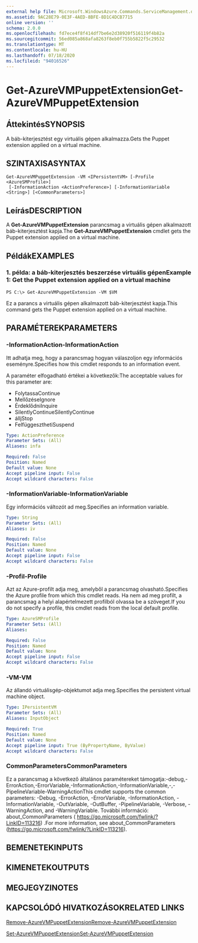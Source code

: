 ```yaml
---
external help file: Microsoft.WindowsAzure.Commands.ServiceManagement.dll-Help.xml
ms.assetid: 9AC28E79-0E3F-4AED-8BFE-8D1C4DCB7715
online version: ''
schema: 2.0.0
ms.openlocfilehash: fd7ece4f8f414df7be6e2d38920f516119f4b82a
ms.sourcegitcommit: 56ed085a868afa8263f8eb0f755b5822f5c29532
ms.translationtype: MT
ms.contentlocale: hu-HU
ms.lasthandoff: 07/18/2020
ms.locfileid: "94016526"
---
```

# <span data-ttu-id="34c19-101">Get-AzureVMPuppetExtension</span><span class="sxs-lookup"><span data-stu-id="34c19-101">Get-AzureVMPuppetExtension</span></span>

## <span data-ttu-id="34c19-102">Áttekintés</span><span class="sxs-lookup"><span data-stu-id="34c19-102">SYNOPSIS</span></span>
<span data-ttu-id="34c19-103">A báb-kiterjesztést egy virtuális gépen alkalmazza.</span><span class="sxs-lookup"><span data-stu-id="34c19-103">Gets the Puppet extension applied on a virtual machine.</span></span>

## <span data-ttu-id="34c19-104">SZINTAXISA</span><span class="sxs-lookup"><span data-stu-id="34c19-104">SYNTAX</span></span>

```
Get-AzureVMPuppetExtension -VM <IPersistentVM> [-Profile <AzureSMProfile>]
 [-InformationAction <ActionPreference>] [-InformationVariable <String>] [<CommonParameters>]
```

## <span data-ttu-id="34c19-105">Leírás</span><span class="sxs-lookup"><span data-stu-id="34c19-105">DESCRIPTION</span></span>
<span data-ttu-id="34c19-106">A **Get-AzureVMPuppetExtension** parancsmag a virtuális gépen alkalmazott báb-kiterjesztést kapja.</span><span class="sxs-lookup"><span data-stu-id="34c19-106">The **Get-AzureVMPuppetExtension** cmdlet gets the Puppet extension applied on a virtual machine.</span></span>

## <span data-ttu-id="34c19-107">Példák</span><span class="sxs-lookup"><span data-stu-id="34c19-107">EXAMPLES</span></span>

### <span data-ttu-id="34c19-108">1. példa: a báb-kiterjesztés beszerzése virtuális gépen</span><span class="sxs-lookup"><span data-stu-id="34c19-108">Example 1: Get the Puppet extension applied on a virtual machine</span></span>
```
PS C:\> Get-AzureVMPuppetExtension -VM $VM
```

<span data-ttu-id="34c19-109">Ez a parancs a virtuális gépen alkalmazott báb-kiterjesztést kapja.</span><span class="sxs-lookup"><span data-stu-id="34c19-109">This command gets the Puppet extension applied on a virtual machine.</span></span>

## <span data-ttu-id="34c19-110">PARAMÉTEREK</span><span class="sxs-lookup"><span data-stu-id="34c19-110">PARAMETERS</span></span>

### <span data-ttu-id="34c19-111">-InformationAction</span><span class="sxs-lookup"><span data-stu-id="34c19-111">-InformationAction</span></span>
<span data-ttu-id="34c19-112">Itt adhatja meg, hogy a parancsmag hogyan válaszoljon egy információs eseményre.</span><span class="sxs-lookup"><span data-stu-id="34c19-112">Specifies how this cmdlet responds to an information event.</span></span>

<span data-ttu-id="34c19-113">A paraméter elfogadható értékei a következők:</span><span class="sxs-lookup"><span data-stu-id="34c19-113">The acceptable values for this parameter are:</span></span>

- <span data-ttu-id="34c19-114">Folytassa</span><span class="sxs-lookup"><span data-stu-id="34c19-114">Continue</span></span>
- <span data-ttu-id="34c19-115">Mellőzése</span><span class="sxs-lookup"><span data-stu-id="34c19-115">Ignore</span></span>
- <span data-ttu-id="34c19-116">Érdeklődni</span><span class="sxs-lookup"><span data-stu-id="34c19-116">Inquire</span></span>
- <span data-ttu-id="34c19-117">SilentlyContinue</span><span class="sxs-lookup"><span data-stu-id="34c19-117">SilentlyContinue</span></span>
- <span data-ttu-id="34c19-118">állj</span><span class="sxs-lookup"><span data-stu-id="34c19-118">Stop</span></span>
- <span data-ttu-id="34c19-119">Felfüggesztheti</span><span class="sxs-lookup"><span data-stu-id="34c19-119">Suspend</span></span>

```yaml
Type: ActionPreference
Parameter Sets: (All)
Aliases: infa

Required: False
Position: Named
Default value: None
Accept pipeline input: False
Accept wildcard characters: False
```

### <span data-ttu-id="34c19-120">-InformationVariable</span><span class="sxs-lookup"><span data-stu-id="34c19-120">-InformationVariable</span></span>
<span data-ttu-id="34c19-121">Egy információs változót ad meg.</span><span class="sxs-lookup"><span data-stu-id="34c19-121">Specifies an information variable.</span></span>

```yaml
Type: String
Parameter Sets: (All)
Aliases: iv

Required: False
Position: Named
Default value: None
Accept pipeline input: False
Accept wildcard characters: False
```

### <span data-ttu-id="34c19-122">-Profil</span><span class="sxs-lookup"><span data-stu-id="34c19-122">-Profile</span></span>
<span data-ttu-id="34c19-123">Azt az Azure-profilt adja meg, amelyből a parancsmag olvasható.</span><span class="sxs-lookup"><span data-stu-id="34c19-123">Specifies the Azure profile from which this cmdlet reads.</span></span>
<span data-ttu-id="34c19-124">Ha nem ad meg profilt, a parancsmag a helyi alapértelmezett profilból olvassa be a szöveget.</span><span class="sxs-lookup"><span data-stu-id="34c19-124">If you do not specify a profile, this cmdlet reads from the local default profile.</span></span>

```yaml
Type: AzureSMProfile
Parameter Sets: (All)
Aliases: 

Required: False
Position: Named
Default value: None
Accept pipeline input: False
Accept wildcard characters: False
```

### <span data-ttu-id="34c19-125">-VM</span><span class="sxs-lookup"><span data-stu-id="34c19-125">-VM</span></span>
<span data-ttu-id="34c19-126">Az állandó virtuálisgép-objektumot adja meg.</span><span class="sxs-lookup"><span data-stu-id="34c19-126">Specifies the persistent virtual machine object.</span></span>

```yaml
Type: IPersistentVM
Parameter Sets: (All)
Aliases: InputObject

Required: True
Position: Named
Default value: None
Accept pipeline input: True (ByPropertyName, ByValue)
Accept wildcard characters: False
```

### <span data-ttu-id="34c19-127">CommonParameters</span><span class="sxs-lookup"><span data-stu-id="34c19-127">CommonParameters</span></span>
<span data-ttu-id="34c19-128">Ez a parancsmag a következő általános paramétereket támogatja:-debug,-ErrorAction,-ErrorVariable,-InformationAction,-InformationVariable,-,-PipelineVariable-WarningAction</span><span class="sxs-lookup"><span data-stu-id="34c19-128">This cmdlet supports the common parameters: -Debug, -ErrorAction, -ErrorVariable, -InformationAction, -InformationVariable, -OutVariable, -OutBuffer, -PipelineVariable, -Verbose, -WarningAction, and -WarningVariable.</span></span> <span data-ttu-id="34c19-129">További információ: about_CommonParameters ( https://go.microsoft.com/fwlink/?LinkID=113216) .</span><span class="sxs-lookup"><span data-stu-id="34c19-129">For more information, see about_CommonParameters (https://go.microsoft.com/fwlink/?LinkID=113216).</span></span>

## <span data-ttu-id="34c19-130">BEMENETEK</span><span class="sxs-lookup"><span data-stu-id="34c19-130">INPUTS</span></span>

## <span data-ttu-id="34c19-131">KIMENETEK</span><span class="sxs-lookup"><span data-stu-id="34c19-131">OUTPUTS</span></span>

## <span data-ttu-id="34c19-132">MEGJEGYZI</span><span class="sxs-lookup"><span data-stu-id="34c19-132">NOTES</span></span>

## <span data-ttu-id="34c19-133">KAPCSOLÓDÓ HIVATKOZÁSOK</span><span class="sxs-lookup"><span data-stu-id="34c19-133">RELATED LINKS</span></span>

[<span data-ttu-id="34c19-134">Remove-AzureVMPuppetExtension</span><span class="sxs-lookup"><span data-stu-id="34c19-134">Remove-AzureVMPuppetExtension</span></span>](./Remove-AzureVMPuppetExtension.md)

[<span data-ttu-id="34c19-135">Set-AzureVMPuppetExtension</span><span class="sxs-lookup"><span data-stu-id="34c19-135">Set-AzureVMPuppetExtension</span></span>](./Set-AzureVMPuppetExtension.md)


